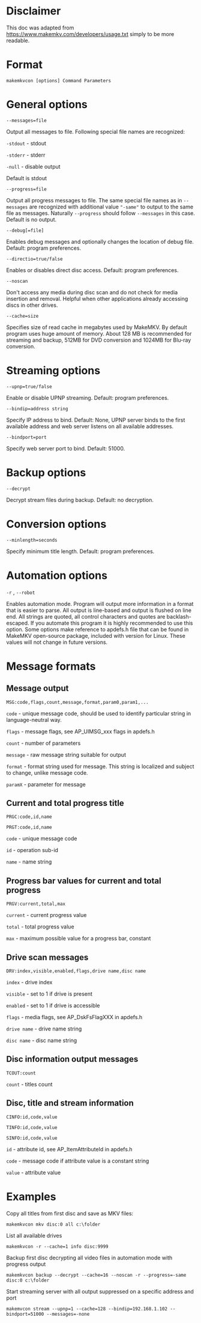 # Disclaimer
This doc was adapted from <https://www.makemkv.com/developers/usage.txt> simply to be more readable.

# Format

```
makemkvcon [options] Command Parameters
```

# General options

`--messages=file`

Output all messages to file. Following special file names are recognized:

`-stdout` - stdout

`-stderr` - stderr

`-null` - disable output

Default is stdout

`--progress=file`

Output all progress messages to file. The same special file names as in `--messages` are recognized with additional value `"-same"` to output to the same file as messages. Naturally `--progress` should follow `--messages` in this case. Default is no output.

`--debug[=file]`

Enables debug messages and optionally changes the location of debug file. Default: program preferences.

`--directio=true/false`

Enables or disables direct disc access. Default: program preferences.

`--noscan`

Don't access any media during disc scan and do not check for media insertion and removal. Helpful when other applications already accessing discs in other drives.

`--cache=size`

Specifies size of read cache in megabytes used by MakeMKV. By default program uses huge amount of memory. About 128 MB is recommended for streaming and backup, 512MB for DVD conversion and 1024MB for Blu-ray conversion.

# Streaming options

`--upnp=true/false`

Enable or disable UPNP streaming. Default: program preferences.

`--bindip=address string`

Specify IP address to bind. Default: None, UPNP server binds to the first available address and web server listens on all available addresses.

`--bindport=port`

Specify web server port to bind. Default: 51000.

# Backup options

`--decrypt`

Decrypt stream files during backup. Default: no decryption.

# Conversion options

`--minlength=seconds`

Specify minimum title length. Default: program preferences.

# Automation options

`-r` , `--robot`

Enables automation mode. Program will output more information in a format that is easier to parse. All output is line-based and output is flushed on line end. All strings are quoted, all control characters and quotes are backlash-escaped. If you automate this program it is highly recommended to use this option. Some options make reference to apdefs.h file that can be found in MakeMKV open-source package, included with version for Linux. These values will not change in future versions.

# Message formats

## Message output
`MSG:code,flags,count,message,format,param0,param1,...`

`code` - unique message code, should be used to identify particular string in language-neutral way.

`flags` - message flags, see AP_UIMSG_xxx flags in apdefs.h

`count` - number of parameters

`message` - raw message string suitable for output

`format` - format string used for message. This string is localized and subject to change, unlike message code.

`paramX` - parameter for message

## Current and total progress title
`PRGC:code,id,name`

`PRGT:code,id,name`

`code` - unique message code

`id` - operation sub-id

`name` - name string

## Progress bar values for current and total progress
`PRGV:current,total,max`

`current` - current progress value

`total` - total progress value

`max` - maximum possible value for a progress bar, constant

## Drive scan messages
`DRV:index,visible,enabled,flags,drive name,disc name`

`index` - drive index

`visible` - set to 1 if drive is present

`enabled` - set to 1 if drive is accessible

`flags` - media flags, see AP_DskFsFlagXXX in apdefs.h

`drive name` - drive name string

`disc name` - disc name string


## Disc information output messages
`TCOUT:count`

`count` - titles count


## Disc, title and stream information
`CINFO:id,code,value`

`TINFO:id,code,value`

`SINFO:id,code,value`

`id` - attribute id, see AP_ItemAttributeId in apdefs.h

`code` - message code if attribute value is a constant string

`value` - attribute value


# Examples

Copy all titles from first disc and save as MKV files:
```
makemkvcon mkv disc:0 all c:\folder
```

List all available drives
```
makemkvcon -r --cache=1 info disc:9999
```

Backup first disc decrypting all video files in automation mode with progress output
```
makemkvcon backup --decrypt --cache=16 --noscan -r --progress=-same disc:0 c:\folder
```

Start streaming server with all output suppressed on a specific address and port
```
makemvcon stream --upnp=1 --cache=128 --bindip=192.168.1.102 --bindport=51000 --messages=-none
```